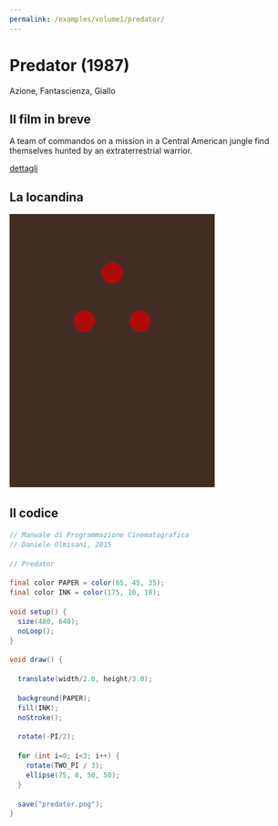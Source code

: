 ```yaml
---
permalink: /examples/volume1/predator/
---
```

# Predator (1987)

Azione, Fantascienza, Giallo

## Il film in breve
A team of commandos on a mission in a Central American jungle find themselves hunted by an extraterrestrial warrior.

[dettagli](https://www.imdb.com/title/tt0093773/)

## La locandina
<img src="predator.png"  width="360px" title="Predator">


## Il codice
```java
// Manuale di Programmazione Cinematografica
// Daniele Olmisani, 2015

// Predator

final color PAPER = color(65, 45, 35);
final color INK = color(175, 10, 10);

void setup() {
  size(480, 640);
  noLoop();
}

void draw() {
  
  translate(width/2.0, height/3.0);
  
  background(PAPER);
  fill(INK);
  noStroke();
  
  rotate(-PI/2);  
  
  for (int i=0; i<3; i++) {
    rotate(TWO_PI / 3);
    ellipse(75, 0, 50, 50);
  }
  
  save("predator.png");
}
```
